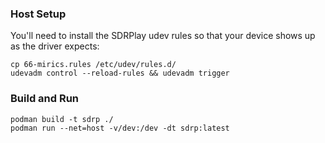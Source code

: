 ### Host Setup
You'll need to install the SDRPlay udev rules so that your device shows up as the driver expects:

```
cp 66-mirics.rules /etc/udev/rules.d/
udevadm control --reload-rules && udevadm trigger 
```

### Build and Run

```
podman build -t sdrp ./
podman run --net=host -v/dev:/dev -dt sdrp:latest
```

